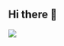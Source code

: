 ## Hi there 👋

<p align="left">
  <img src="https://api.boot.dev/v1/users/public/def8a782-2dae-4bc6-b5ed-e7ce24797401/thumbnail" >
</p>

<!--
**ardhiirsyad/ardhiirsyad** is a ✨ _special_ ✨ repository because its `README.md` (this file) appears on your GitHub profile.

Here are some ideas to get you started:

- 🔭 I’m currently working on ...
- 🌱 I’m currently learning ...
- 👯 I’m looking to collaborate on ...
- 🤔 I’m looking for help with ...
- 💬 Ask me about ...
- 📫 How to reach me: ...
- 😄 Pronouns: ...
- ⚡ Fun fact: ...
-->
